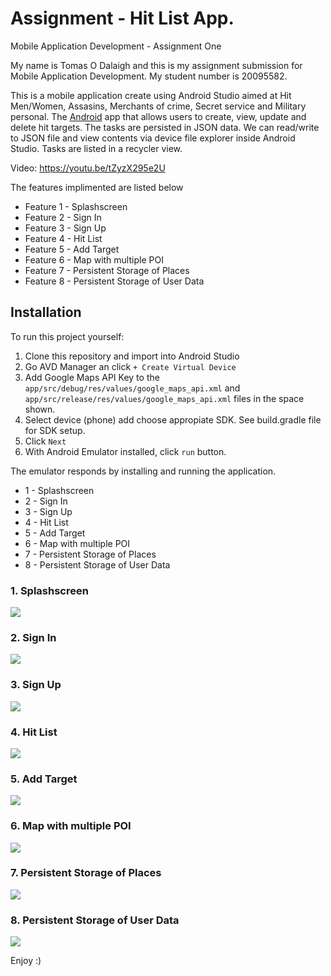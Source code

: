 # Assignment - Hit List App.
Mobile Application Development - Assignment One

My name is Tomas O Dalaigh and this is my assignment submission for Mobile Application Development.
My student number is 20095582.

This is a mobile application create using Android Studio aimed at Hit Men/Women, Assasins, Merchants of crime, Secret service and Military personal. 
The [Android](https://developer.android.com/kotlin) app that allows users to
create, view, update and delete hit targets. The tasks are persisted in JSON data. 
We can read/write to JSON file and view contents via device file explorer inside Android Studio.
Tasks are listed in a recycler view.

Video: https://youtu.be/tZyzX295e2U 

The features implimented are listed below

+ Feature 1 - Splashscreen 
+ Feature 2 - Sign In
+ Feature 3 - Sign Up
+ Feature 4 - Hit List
+ Feature 5 - Add Target
+ Feature 6 - Map with multiple POI
+ Feature 7 - Persistent Storage of Places
+ Feature 8 - Persistent Storage of User Data


## Installation

To run this project yourself: <br>
1. Clone this repository and import into Android Studio
2. Go AVD Manager an click `+ Create Virtual Device`
3. Add Google Maps API Key to the `app/src/debug/res/values/google_maps_api.xml` and `app/src/release/res/values/google_maps_api.xml` files in the space shown.
4. Select device (phone) add choose appropiate SDK. See build.gradle file for SDK setup. 
5. Click `Next`
6. With Android Emulator installed, click `run` button.

The emulator responds by installing and running the application.


+ 1 - Splashscreen
+ 2 - Sign In
+ 3 - Sign Up
+ 4 - Hit List
+ 5 - Add Target
+ 6 - Map with multiple POI
+ 7 - Persistent Storage of Places
+ 8 - Persistent Storage of User Data

### 1. Splashscreen 
![][1]
<br/>

### 2. Sign In
![][2]
<br/>

### 3. Sign Up
![][3]
<br/>

### 4. Hit List
![][4]
<br/>

### 5. Add Target
![][5]
<br/>

### 6. Map with multiple POI
![][6]
<br/>

### 7. Persistent Storage of Places
![][7]
<br/>

### 8. Persistent Storage of User Data
![][8]
<br/>


Enjoy :) 

[1]: ./public/Splashscreen.png
[2]: ./public/SignIn.png
[3]: ./public/SignUp.png
[4]: ./public/HitList.png
[5]: ./public/addTarget.png
[6]: ./public/map.png
[7]: ./public/placemarkJson.png
[8]: ./public/userJson.png
